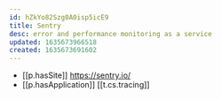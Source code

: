 ```yaml
---
id: hZkYo82Szg0A0isp5icE9
title: Sentry
desc: error and performance monitoring as a service
updated: 1635673966518
created: 1635673691602
---
```



- [[p.hasSite]] https://sentry.io/
- [[p.hasApplication]] [[t.cs.tracing]]
